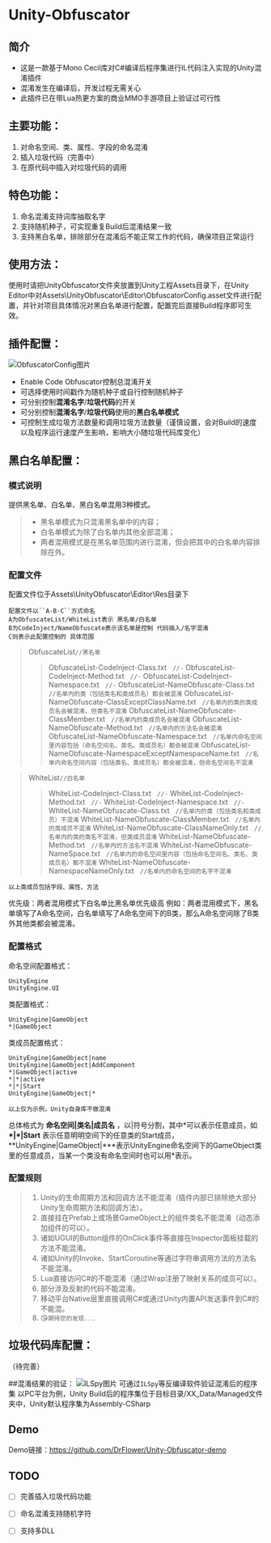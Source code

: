 # Unity-Obfuscator


## 简介
- 这是一款基于Mono Cecil库对C#编译后程序集进行IL代码注入实现的Unity混淆插件
- 混淆发生在编译后，开发过程无需关心
- 此插件已在带Lua热更方案的商业MMO手游项目上验证过可行性


## 主要功能：
1. 对命名空间、类、属性、字段的命名混淆
2. 插入垃圾代码（完善中）
3. 在原代码中插入对垃圾代码的调用

## 特色功能：
1. 命名混淆支持词库抽取名字
2. 支持随机种子，可实现重复Build后混淆结果一致
3. 支持黑白名单，排除部分在混淆后不能正常工作的代码，确保项目正常运行

## 使用方法：
使用时请把UnityObfuscator文件夹放置到Unity工程Assets目录下，在Unity Editor中对Assets\UnityObfuscator\Editor\ObfuscatorConfig.asset文件进行配置，并针对项目具体情况对黑白名单进行配置，配置完后直接Build程序即可生效。

## 插件配置：
![ObfuscatorConfig图片][1]

 - Enable Code Obfuscator控制总混淆开关
 - 可选择使用时间戳作为随机种子或自行控制随机种子
 - 可分别控制**混淆名字**/**垃圾代码**的开关
 - 可分别控制**混淆名字**/**垃圾代码**使用的**黑白名单模式**
 - 可控制生成垃圾方法数量和调用垃圾方法数量（谨慎设置，会对Build的速度以及程序运行速度产生影响，影响大小随垃圾代码库变化）

## 黑白名单配置：

### 模式说明
提供黑名单、白名单、黑白名单混用3种模式。
>- 黑名单模式为只混淆黑名单中的内容；
>- 白名单模式为除了白名单内其他全部混淆；
>- 两者混用模式是在黑名单范围内进行混淆，但会把其中的白名单内容排除在外。


### 配置文件
配置文件位于Assets\UnityObfuscator\Editor\Res目录下

    配置文件以``A-B-C``方式命名
    A为ObfuscateList/WhiteList表示 黑名单/白名单
    B为CodeInject/NameObfuscate表示该名单是控制 代码插入/名字混淆
    C则表示此配置控制的 具体范围

> ObfuscateList``//黑名单``
>> ObfuscateList-CodeInject-Class.txt &nbsp; ``//-``
>> ObfuscateList-CodeInject-Method.txt &nbsp; ``//-``
>> ObfuscateList-CodeInject-Namespace.txt &nbsp; ``//-``
>> ObfuscateList-NameObfuscate-Class.txt &nbsp; ``//名单内的类（包括类名和类成员名）都会被混淆``
>> ObfuscateList-NameObfuscate-ClassExceptClassName.txt &nbsp; ``//名单内的类的类成员名会被混淆，但类名不混淆``
>> ObfuscateList-NameObfuscate-ClassMember.txt &nbsp; ``//名单内的类成员名会被混淆``
>> ObfuscateList-NameObfuscate-Method.txt &nbsp; ``//名单内的方法名会被混淆``
>> ObfuscateList-NameObfuscate-Namespace.txt &nbsp; ``//名单内命名空间里内容包括（命名空间名、类名、类成员名）都会被混淆``
>> ObfuscateList-NameObfuscate-NamespaceExceptNamespaceName.txt &nbsp; ``//名单内命名空间内容（包括类名、类成员名）都会被混淆，但命名空间名不混淆``

> WhiteList``//白名单``
>> WhiteList-CodeInject-Class.txt &nbsp; ``//-``
>> WhiteList-CodeInject-Method.txt &nbsp; ``//-``
>> WhiteList-CodeInject-Namespace.txt &nbsp; ``//-``
>> WhiteList-NameObfuscate-Class.txt &nbsp; ``//名单内的类（包括类名和类成员）不混淆``
>> WhiteList-NameObfuscate-ClassMember.txt &nbsp; ``//名单内的类成员不混淆``
>> WhiteList-NameObfuscate-ClassNameOnly.txt &nbsp; ``//名单内的类的类名不混淆，但类成员混淆``
>> WhiteList-NameObfuscate-Method.txt &nbsp; ``//名单内的方法名不混淆``
>> WhiteList-NameObfuscate-NameSpace.txt &nbsp; ``//名单内的命名空间里内容（包括命名空间名、类名、类成员名）都不混淆``
>> WhiteList-NameObfuscate-NamespaceNameOnly.txt &nbsp; ``//名单内的命名空间的名字不混淆``

``以上类成员包括字段、属性、方法``



优先级：两者混用模式下白名单比黑名单优先级高
例如：两者混用模式下，黑名单填写了A命名空间，白名单填写了A命名空间下的B类，那么A命名空间除了B类外其他类都会被混淆。

### 配置格式

命名空间配置格式：

    UnityEngine
    UnityEngine.UI
    
类配置格式：

    UnityEngine|GameObject
    *|GameObject
    
类成员配置格式：

    UnityEngine|GameObject|name
    UnityEngine|GameObject|AddComponent
    *|GameObject|active
    *|*|active
    *|*|Start
    UnityEngine|GameObject|*

``以上仅为示例，Unity自身库不做混淆``

总体格式为 **命名空间|类名|成员名** ，以|符号分割，其中\*可以表示任意成员，如 **\*|*|Start** 表示任意明明空间下的任意类的Start成员，**UnityEngine|GameObject|\***表示UnityEngine命名空间下的GameObject类里的任意成员，当某一个类没有命名空间时也可以用\*表示。

### 配置规则
>1. Unity的生命周期方法和回调方法不能混淆（插件内部已排除绝大部分Unity生命周期方法和回调方法）。
>2. 直接挂在Prefab上或场景GameObject上的组件类名不能混淆（动态添加组件的可以）。
>3. 诸如UGUI的Button组件的OnClick事件等直接在Inspector面板挂载的方法不能混淆。
>4. 诸如Unity的Invoke、StartCoroutine等通过字符串调用方法的方法名不能混淆。
>5. Lua直接访问C#的不能混淆（通过Wrap注册了映射关系的成员可以）。
>6. 部分涉及反射的代码不能混淆。
>7. 移动平台Native层里直接调用C#或通过Unity内置API发送事件到C#的不能混。
>8. :kissing_heart:``期待您的发现...``


## 垃圾代码库配置：
（待完善）

##混淆结果的验证：
![ILSpy图片][2]
可通过``ILSpy``等反编译软件验证混淆后的程序集
以PC平台为例，Unity Build后的程序集位于目标目录/XX_Data/Managed文件夹中，Unity默认程序集为Assembly-CSharp

## Demo
Demo链接：https://github.com/DrFlower/Unity-Obfuscator-demo

## TODO
- [ ] 完善插入垃圾代码功能
- [ ] 命名混淆支持随机字符
- [ ] 支持多DLL


  [1]: https://github.com/DrFlower/Unity-Obfuscator/blob/master/Doc/ObfuscatorConfig.png
  [2]: https://github.com/DrFlower/Unity-Obfuscator/blob/master/Doc/ILSpy.png